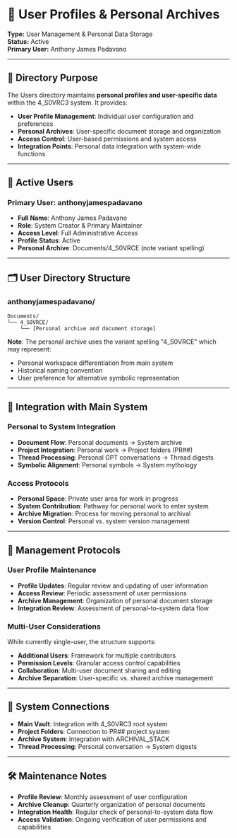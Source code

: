 # 👤 User Profiles & Personal Archives
**Type:** User Management & Personal Data Storage  
**Status:** Active  
**Primary User:** Anthony James Padavano

---

## 🎯 Directory Purpose
The Users directory maintains **personal profiles and user-specific data** within the 4_S0VRC3 system. It provides:

- **User Profile Management**: Individual user configuration and preferences
- **Personal Archives**: User-specific document storage and organization
- **Access Control**: User-based permissions and system access
- **Integration Points**: Personal data integration with system-wide functions

---

## 👥 Active Users

### Primary User: anthonyjamespadavano
- **Full Name**: Anthony James Padavano
- **Role**: System Creator & Primary Maintainer
- **Access Level**: Full Administrative Access
- **Profile Status**: Active
- **Personal Archive**: Documents/4_S0VRCE (note variant spelling)

---

## 🗂️ User Directory Structure

### anthonyjamespadavano/
```
Documents/
└── 4_S0VRCE/
    └── [Personal archive and document storage]
```

**Note**: The personal archive uses the variant spelling "4_S0VRCE" which may represent:
- Personal workspace differentiation from main system
- Historical naming convention
- User preference for alternative symbolic representation

---

## 🔄 Integration with Main System

### Personal to System Integration
- **Document Flow**: Personal documents → System archive
- **Project Integration**: Personal work → Project folders (PR##)
- **Thread Processing**: Personal GPT conversations → Thread digests
- **Symbolic Alignment**: Personal symbols → System mythology

### Access Protocols
- **Personal Space**: Private user area for work in progress
- **System Contribution**: Pathway for personal work to enter system
- **Archive Migration**: Process for moving personal to archival
- **Version Control**: Personal vs. system version management

---

## 📌 Management Protocols

### User Profile Maintenance
- **Profile Updates**: Regular review and updating of user information
- **Access Review**: Periodic assessment of user permissions
- **Archive Management**: Organization of personal document storage
- **Integration Review**: Assessment of personal-to-system data flow

### Multi-User Considerations
While currently single-user, the structure supports:
- **Additional Users**: Framework for multiple contributors
- **Permission Levels**: Granular access control capabilities
- **Collaboration**: Multi-user document sharing and editing
- **Archive Separation**: User-specific vs. shared archive management

---

## 🔗 System Connections
- **Main Vault**: Integration with 4_S0VRC3 root system
- **Project Folders**: Connection to PR## project system
- **Archive System**: Integration with ARCHIVAL_STACK
- **Thread Processing**: Personal conversation → System digests

---

## 🛠️ Maintenance Notes
- **Profile Review**: Monthly assessment of user configuration
- **Archive Cleanup**: Quarterly organization of personal documents
- **Integration Health**: Regular check of personal-to-system data flow
- **Access Validation**: Ongoing verification of user permissions and capabilities